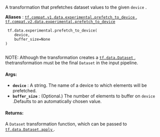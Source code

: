 A transformation that prefetches dataset values to the given  `device` .

**Aliases** : [ `tf.compat.v1.data.experimental.prefetch_to_device` ](/api_docs/python/tf/data/experimental/prefetch_to_device), [ `tf.compat.v2.data.experimental.prefetch_to_device` ](/api_docs/python/tf/data/experimental/prefetch_to_device)

```
 tf.data.experimental.prefetch_to_device(
    device,
    buffer_size=None
)
 
```

NOTE: Although the transformation creates a [ `tf.data.Dataset` ](https://tensorflow.google.cn/api_docs/python/tf/data/Dataset), thetransformation must be the final  `Dataset`  in the input pipeline.

#### Args:
- **`device`** : A string. The name of a device to which elements will be prefetched.
- **`buffer_size`** : (Optional.) The number of elements to buffer on  `device` .Defaults to an automatically chosen value.


#### Returns:
A  `Dataset`  transformation function, which can be passed to[ `tf.data.Dataset.apply` ](https://tensorflow.google.cn/api_docs/python/tf/data/Dataset#apply).

